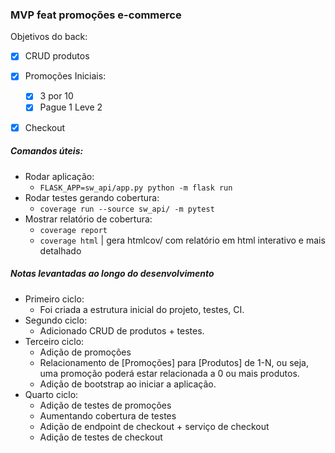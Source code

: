 ### MVP feat promoções e-commerce 

Objetivos do back: 
- [x] CRUD produtos
- [x] Promoções Iniciais: 
  - [x] 3 por 10 
  - [x] Pague 1 Leve 2
- [x] Checkout 


#####  Comandos úteis: 

- Rodar aplicação:
  - ```FLASK_APP=sw_api/app.py python -m flask run```
- Rodar testes gerando cobertura: 
  - ```coverage run --source sw_api/ -m pytest```
- Mostrar relatório de cobertura: 
  - ```coverage report```
  - ```coverage html``` | gera htmlcov/ com relatório em html interativo e mais detalhado

##### Notas levantadas ao longo do desenvolvimento 

- Primeiro ciclo: 
    - Foi criada a estrutura inicial do projeto, testes, CI. 
- Segundo ciclo: 
    - Adicionado CRUD de produtos + testes. 
- Terceiro ciclo:
    - Adição de promoções
    - Relacionamento de [Promoções] para [Produtos] de 1-N, ou seja,
    uma promoção poderá estar relacionada a 0 ou mais produtos.
    - Adição de bootstrap ao iniciar a aplicação.
- Quarto ciclo: 
    - Adição de testes de promoções
    - Aumentando cobertura de testes
    - Adição de endpoint de checkout + serviço de checkout
    - Adição de testes de checkout 